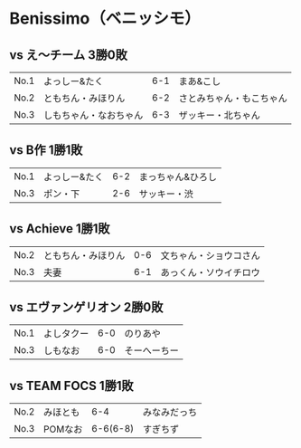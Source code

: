# Benissimo（ベニッシモ）

## vs え～チーム 3勝0敗

|   |   |   |   |
|---|---|---|---|
| No.1 | よっしー&たく | 6-1 | まあ&こし |
| No.2 | ともちん・みほりん | 6-2 | さとみちゃん・もこちゃん |
| No.3 | しもちゃん・なおちゃん | 6-3 | ザッキー・北ちゃん |

## vs B作 1勝1敗

|   |   |   |   |
|---|---|---|---|
| No.1 | よっしー&たく | 6-2 | まっちゃん&ひろし  |
| No.3 | ポン・下 | 2-6 | サッキー・渋 |

## vs Achieve 1勝1敗

|   |   |   |   |
|---|---|---|---|
| No.2 | ともちん・みほりん  | 0-6 | 文ちゃん・ショウコさん  |
| No.3 | 夫妻 | 6-1 | あっくん・ソウイチロウ |

## vs エヴァンゲリオン 2勝0敗

|   |   |   |   |
|---|---|---|---|
| No.1 | よしタクー | 6-0 | のりあや |
| No.3 | しもなお | 6-0 | そーへーちー |

## vs TEAM FOCS 1勝1敗

|   |   |   |   |
|---|---|---|---|
| No.2 | みほとも | 6-4 | みなみだっち |
| No.3 | POMなお | 6-6(6-8) | すぎちず |

